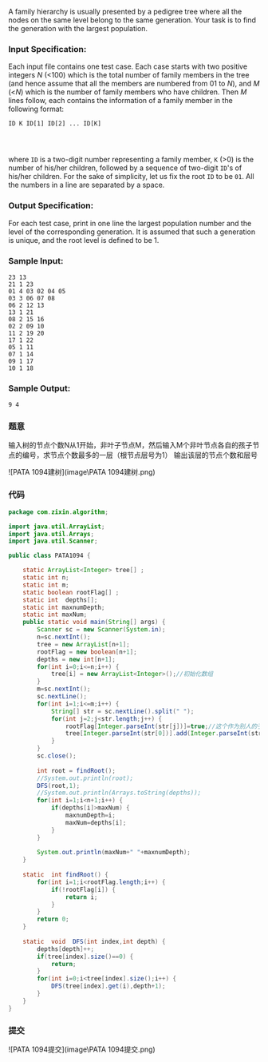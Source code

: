 A family hierarchy is usually presented by a pedigree tree where all the nodes on the same level belong to the same generation. Your task is to find the generation with the largest population.

### Input Specification:

Each input file contains one test case. Each case starts with two positive integers *N* (<100) which is the total number of family members in the tree (and hence assume that all the members are numbered from 01 to *N*), and *M* (<*N*) which is the number of family members who have children. Then *M* lines follow, each contains the information of a family member in the following format:

```
ID K ID[1] ID[2] ... ID[K]

      
    
```

where `ID` is a two-digit number representing a family member, `K` (>0) is the number of his/her children, followed by a sequence of two-digit `ID`'s of his/her children. For the sake of simplicity, let us fix the root `ID` to be `01`. All the numbers in a line are separated by a space.

### Output Specification:

For each test case, print in one line the largest population number and the level of the corresponding generation. It is assumed that such a generation is unique, and the root level is defined to be 1.

### Sample Input:

```in
23 13
21 1 23
01 4 03 02 04 05
03 3 06 07 08
06 2 12 13
13 1 21
08 2 15 16
02 2 09 10
11 2 19 20
17 1 22
05 1 11
07 1 14
09 1 17
10 1 18
```

### Sample Output:

```out
9 4
```

### 题意

输入树的节点个数N从1开始，非叶子节点M，然后输入M个非叶节点各自的孩子节点的编号，求节点个数最多的一层（根节点层号为1） 输出该层的节点个数和层号



![PATA 1094建树](image\PATA 1094建树.png)

### 代码

```java
package com.zixin.algorithm;

import java.util.ArrayList;
import java.util.Arrays;
import java.util.Scanner;

public class PATA1094 {

	static ArrayList<Integer> tree[] ;
	static int n;
	static int m;
	static boolean rootFlag[] ;
	static int  depths[];
	static int maxnumDepth;
	static int maxNum;
	public static void main(String[] args) {
		Scanner sc = new Scanner(System.in);
		n=sc.nextInt();
		tree = new ArrayList[n+1];
		rootFlag = new boolean[n+1];
		depths = new int[n+1];
		for(int i=0;i<=n;i++) {
			tree[i] = new ArrayList<Integer>();//初始化数组
		}
		m=sc.nextInt();
		sc.nextLine();
		for(int i=1;i<=m;i++) {
			String[] str = sc.nextLine().split(" ");
			for(int j=2;j<str.length;j++) {
				rootFlag[Integer.parseInt(str[j])]=true;//这个作为别人的子节点 所以肯定不是父节点 
				tree[Integer.parseInt(str[0])].add(Integer.parseInt(str[j]));
			}
		}
		sc.close();
		
		int root = findRoot();
		//System.out.println(root);
		DFS(root,1);
		//System.out.println(Arrays.toString(depths));
		for(int i=1;i<n+1;i++) {
			if(depths[i]>maxNum) {
				maxnumDepth=i;
				maxNum=depths[i];
			}
		}
		
		System.out.println(maxNum+" "+maxnumDepth);
	}
	
	static  int findRoot() {
		for(int i=1;i<rootFlag.length;i++) {
			if(!rootFlag[i]) {
				return i;
			}
		}
		return 0;
	}
	
	static  void  DFS(int index,int depth) {
		depths[depth]++;
		if(tree[index].size()==0) {
			return;
		}
		for(int i=0;i<tree[index].size();i++) {
			DFS(tree[index].get(i),depth+1);
		}
	}
}

```

### 提交

![PATA 1094提交](image\PATA 1094提交.png)
